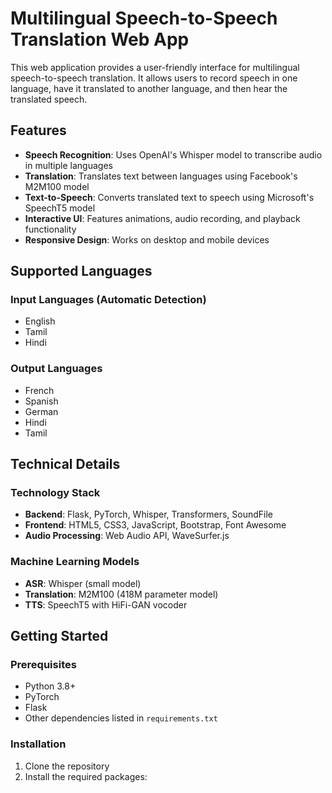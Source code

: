 # Multilingual Speech-to-Speech Translation Web App

This web application provides a user-friendly interface for multilingual speech-to-speech translation. It allows users to record speech in one language, have it translated to another language, and then hear the translated speech.

## Features

- **Speech Recognition**: Uses OpenAI's Whisper model to transcribe audio in multiple languages
- **Translation**: Translates text between languages using Facebook's M2M100 model
- **Text-to-Speech**: Converts translated text to speech using Microsoft's SpeechT5 model
- **Interactive UI**: Features animations, audio recording, and playback functionality
- **Responsive Design**: Works on desktop and mobile devices

## Supported Languages

### Input Languages (Automatic Detection)
- English
- Tamil
- Hindi

### Output Languages
- French
- Spanish
- German
- Hindi
- Tamil

## Technical Details

### Technology Stack

- **Backend**: Flask, PyTorch, Whisper, Transformers, SoundFile
- **Frontend**: HTML5, CSS3, JavaScript, Bootstrap, Font Awesome
- **Audio Processing**: Web Audio API, WaveSurfer.js

### Machine Learning Models

- **ASR**: Whisper (small model)
- **Translation**: M2M100 (418M parameter model)
- **TTS**: SpeechT5 with HiFi-GAN vocoder

## Getting Started

### Prerequisites

- Python 3.8+
- PyTorch
- Flask
- Other dependencies listed in `requirements.txt`

### Installation

1. Clone the repository
2. Install the required packages:

